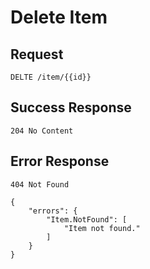 # Delete Item

## Request

```
DELTE /item/{{id}}
```


## Success Response

```
204 No Content
```


## Error Response

```
404 Not Found

{
    "errors": {
        "Item.NotFound": [
            "Item not found."
        ]
    }
}
```
